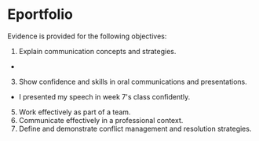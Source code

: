 # Eportfolio
Evidence is provided for the following objectives:
1. Explain communication concepts and strategies.
  -
3. Show confidence and skills in oral communications and presentations.
  - I presented my speech in week 7's class confidently.
5. Work effectively as part of a team.
6. Communicate effectively in a professional context.
7. Define and demonstrate conflict management and resolution strategies.
